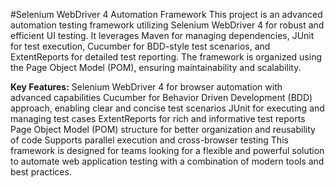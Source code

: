#Selenium WebDriver 4 Automation Framework
This project is an advanced automation testing framework utilizing Selenium WebDriver 4 for robust and efficient UI testing. It leverages Maven for managing dependencies, JUnit for test execution, Cucumber for BDD-style test scenarios, and ExtentReports for detailed test reporting. The framework is organized using the Page Object Model (POM), ensuring maintainability and scalability.

**Key Features:**
Selenium WebDriver 4 for browser automation with advanced capabilities
Cucumber for Behavior Driven Development (BDD) approach, enabling clear and concise test scenarios
JUnit for executing and managing test cases
ExtentReports for rich and informative test reports
Page Object Model (POM) structure for better organization and reusability of code
Supports parallel execution and cross-browser testing
This framework is designed for teams looking for a flexible and powerful solution to automate web application testing with a combination of modern tools and best practices.
